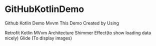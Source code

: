 # GitHubKotlinDemo
Github Kotlin Demo Mvvm
This Demo Created by Using

Retrofit
Kotlin
MVvm Architecture
Shimmer Effect(to show loading data nicely)
Glide (To display images)
